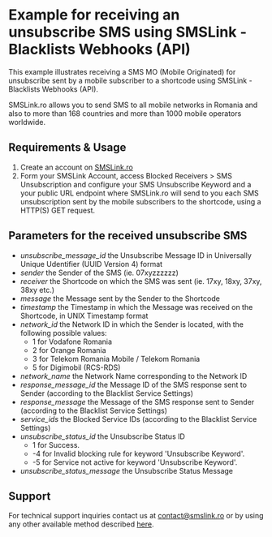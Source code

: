 # Example for receiving an unsubscribe SMS using SMSLink - Blacklists Webhooks (API)

This example illustrates receiving a SMS MO (Mobile Originated) for unsubscribe sent by a mobile subscriber to a shortcode using SMSLink - Blacklists Webhooks (API). 

SMSLink.ro allows you to send SMS to all mobile networks in Romania and also to more than 168 countries and more than 1000 mobile operators worldwide. 

## Requirements & Usage

1. Create an account on [SMSLink.ro](https://www.smslink.ro/inregistrare/)
2. Form your SMSLink Account, access Blocked Receivers > SMS Unsubscription and configure your SMS Unsubscribe Keyword and a your public URL endpoint where SMSLink.ro will send to you each SMS unsubscription sent by the mobile subscribers to the shortcode, using a HTTP(S) GET request.

## Parameters for the received unsubscribe SMS

- *unsubscribe_message_id* the Unsubscribe Message ID in Universally Unique Udentifier (UUID Version 4) format 
- *sender* the Sender of the SMS (ie. 07xyzzzzzz)
- *receiver* the Shortcode on which the SMS was sent (ie. 17xy, 18xy, 37xy, 38xy etc.)
- *message* the Message sent by the Sender to the Shortcode
- *timestamp* the Timestamp in which the Message was received on the Shortcode, in UNIX Timestamp format
- *network_id* the Network ID in which the Sender is located, with the following possible values:
  - 1 for Vodafone Romania
  - 2 for Orange Romania
  - 3 for Telekom Romania Mobile / Telekom Romania
  - 5 for Digimobil (RCS-RDS)
- *network_name* the Network Name corresponding to the Network ID
- *response_message_id* the Message ID of the SMS response sent to Sender (according to the Blacklist Service Settings)
- *response_message* the Message of the SMS response sent to Sender (according to the Blacklist Service Settings)
- *service_ids* the Blocked Service IDs (according to the Blacklist Service Settings)
- *unsubscribe_status_id* the Unsubscribe Status ID
  - 1 for Success.
  - -4 for Invalid blocking rule for keyword 'Unsubscribe Keyword'.
  - -5 for Service not active for keyword 'Unsubscribe Keyword'.
- *unsubscribe_status_message* the Unsubscribe Status Message

## Support

For technical support inquiries contact us at contact@smslink.ro or by using any other available method described [here](https://www.smslink.ro/contact.php).
